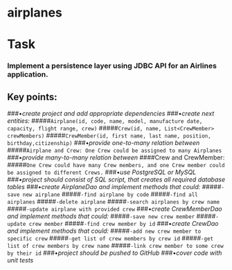 # airplanes

# Task

### Implement a persistence layer using JDBC API for an Airlines application.

## Key points:
###•*create project and add appropriate dependencies*
###•*create next entities:*
#####`Airplane(id, code, name, model, manufacture date, capacity, flight range, crew)`
#####`Crew(id, name, List<CrewMember> crewMembers)`
#####`CrewMember(id, first name, last name, position, birthday,citizenship)`
###•*provide one-to-many relation between*
#####`Airplane and Crew: One Crew could be assigned to many Airplanes`
###•*provide many-to-many relation between*
####Crew and CrewMember: 
#####`One Crew could have many Crew members, and one Crew member could be assigned to different Crews.`
###•*use PostgreSQL or MySQL*
###•*project should consist of SQL script, that creates all required database tables*
###•*create AirplaneDao and implement methods that could:*
#####`-save new airplane`
#####`-find airplane by code`
#####`-find all airplanes`
#####`-delete airplane`
#####`-search airplanes by crew name`
#####`-update airplane with provided crew`
###•*create CrewMemberDao and implement methods that could:*
#####`-save new crew member`
#####`-update crew member`
#####`-find crew member by id`
###•*create CrewDao and implement methods that could:*
#####`-add new crew member to specific crew`
#####`-get list of crew members by crew id`
#####`-get list of crew members by crew name`
#####`-link crew member to some crew by their id`
###•*project should be pushed to GitHub*
###•*cover code with unit tests*
